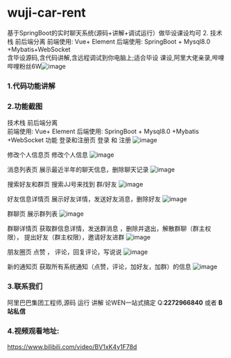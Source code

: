 # wuji-car-rent
基于SpringBoot的实时聊天系统(源码+讲解+调试运行）做毕设课设均可 2. 技术栈    前后端分离         前端使用:  Vue+ Element  后端使用:  SpringBoot + Mysql8.0 +Mybatis+WebSocket  
含毕设源码,含代码讲解,含远程调试到你电脑上;适合毕设 课设,阿里大佬亲录,哔哩哔哩粉丝6W![image](https://github.com/root121toor/wujimallv1/assets/65600595/0ba5a02d-c381-469d-bc49-b5523659f6fb)


### 1.代码功能讲解
 

### 2.功能截图
 技术栈 
    前后端分离  
      前端使用:  Vue+ Element
     后端使用:  SpringBoot + Mysql8.0 +Mybatis +WebSocket
 功能
  登录和注册页
 登录 和 注册
 ![image](https://github.com/root121toor/wuji-car-rent/assets/65600595/ad0924d3-f6cb-4bde-ba18-72be68c93bec)

修改个人信息页
  修改个人信息
  ![image](https://github.com/root121toor/wuji-car-rent/assets/65600595/93f2f1eb-aa1f-4ec4-9540-e6933112866f)

消息列表页
 展示最近半年的聊天信息，删除聊天记录
 ![image](https://github.com/root121toor/wuji-car-rent/assets/65600595/11e4f913-05c2-4cf1-8e44-00f8b9305b69)

搜索好友和群页
  搜索JJ号来找到  群/好友
  ![image](https://github.com/root121toor/wuji-car-rent/assets/65600595/a3c505c3-dadc-4d10-9eef-38ec87718f12)

好友信息详情页
  展示好友详情，发送好友消息，删除好友
  ![image](https://github.com/root121toor/wuji-car-rent/assets/65600595/2adeac3a-1af7-415d-a6fe-58c5ccb97de9)

群聊页
  展示群列表
  ![image](https://github.com/root121toor/wuji-car-rent/assets/65600595/52e443a3-8376-41d0-b30b-ae6bbef22af7)

群聊详情页
  获取群信息详情，发送群消息 ，删除并退出，解散群聊（群主权限），
提出好友（群主权限），邀请好友进群
![image](https://github.com/root121toor/wuji-car-rent/assets/65600595/ed801e5c-26d9-4f6c-959f-6bf935c4a920)

朋友圈页
  点赞 ， 评论，回复评论，写说说
  ![image](https://github.com/root121toor/wuji-car-rent/assets/65600595/9c1f7cad-2a7e-4d27-aeef-4ba42df866ce)

新的通知页
  获取所有系统通知（点赞，评论，加好友，加群）的信息
![image](https://github.com/root121toor/wuji-car-rent/assets/65600595/a86a5adf-4c5f-4a65-af9e-b4c1cc5a1c6d)




### 3.联系我们
  阿里巴巴集团工程师,源码 运行 讲解 论WEN一站式搞定
  Q:**2272966840** 或者 **B站私信**
### 4.视频观看地址:
 https://www.bilibili.com/video/BV1xK4y1F78d 
 



